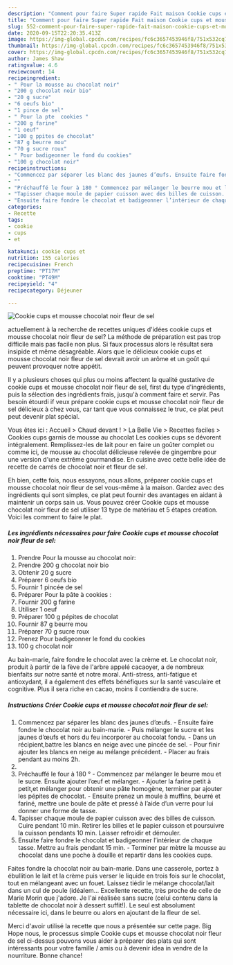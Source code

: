```yaml
---
description: "Comment pour faire Super rapide Fait maison Cookie cups et mousse chocolat noir fleur de sel"
title: "Comment pour faire Super rapide Fait maison Cookie cups et mousse chocolat noir fleur de sel"
slug: 552-comment-pour-faire-super-rapide-fait-maison-cookie-cups-et-mousse-chocolat-noir-fleur-de-sel
date: 2020-09-15T22:20:35.413Z
image: https://img-global.cpcdn.com/recipes/fc6c3657453946f8/751x532cq70/cookie-cups-et-mousse-chocolat-noir-fleur-de-sel-photo-principale-de-la-recette.jpg
thumbnail: https://img-global.cpcdn.com/recipes/fc6c3657453946f8/751x532cq70/cookie-cups-et-mousse-chocolat-noir-fleur-de-sel-photo-principale-de-la-recette.jpg
cover: https://img-global.cpcdn.com/recipes/fc6c3657453946f8/751x532cq70/cookie-cups-et-mousse-chocolat-noir-fleur-de-sel-photo-principale-de-la-recette.jpg
author: James Shaw
ratingvalue: 4.6
reviewcount: 14
recipeingredient:
- " Pour la mousse au chocolat noir"
- "200 g chocolat noir bio"
- "20 g sucre"
- "6 oeufs bio"
- "1 pince de sel"
- " Pour la pte  cookies "
- "200 g farine"
- "1 oeuf"
- "100 g ppites de chocolat"
- "87 g beurre mou"
- "70 g sucre roux"
- " Pour badigeonner le fond du cookies"
- "100 g chocolat noir"
recipeinstructions:
- "Commencez par séparer les blanc des jaunes d’œufs. Ensuite faire fondre le chocolat noir au bain-marie.  Puis mélanger le sucre et les jaunes d’œufs et hors du feu incorporer au chocolat fondu. Dans un récipient,battre les blancs en neige avec une pincée de sel. Pour finir ajouter les blancs en neige au mélange précédent. Placer au frais pendant au moins 2h."
- ""
- "Préchauffé le four à 180 ° Commencez par mélanger le beurre mou et le sucre. Ensuite ajouter l’œuf et mélanger. Ajouter la farine petit à petit,et mélanger pour obtenir une pâte homogène, terminer par ajouter les pépites de chocolat. Ensuite prenez un moule à muffins, beurré et fariné, mettre une boule de pâte et pressé à l’aide d’un verre pour lui donner une forme de tasse."
- "Tapisser chaque moule de papier cuisson avec des billes de cuisson. Cuire pendant 10 min. Retirer les billes et le papier cuisson et poursuivre la cuisson pendants 10 min. Laisser refroidir et démouler."
- "Ensuite faire fondre le chocolat et badigeonner l’intérieur de chaque tasse. Mettre au frais pendant 15 min. Terminer par mètre la mousse au chocolat dans une poche à douille et repartir dans les cookies cups."
categories:
- Recette
tags:
- cookie
- cups
- et

katakunci: cookie cups et 
nutrition: 155 calories
recipecuisine: French
preptime: "PT17M"
cooktime: "PT49M"
recipeyield: "4"
recipecategory: Déjeuner

---
```



![Cookie cups et mousse chocolat noir fleur de sel](https://img-global.cpcdn.com/recipes/fc6c3657453946f8/751x532cq70/cookie-cups-et-mousse-chocolat-noir-fleur-de-sel-photo-principale-de-la-recette.jpg)

actuellement à la recherche de recettes uniques d'idées cookie cups et mousse chocolat noir fleur de sel? La méthode de préparation est pas trop difficile mais pas facile non plus. Si faux processus alors le résultat sera insipide et même désagréable. Alors que le délicieux cookie cups et mousse chocolat noir fleur de sel devrait avoir un arôme et un goût qui peuvent provoquer notre appétit.

Il y a plusieurs choses qui plus ou moins affectent la qualité gustative de cookie cups et mousse chocolat noir fleur de sel, first du type d'ingrédients, puis la sélection des ingrédients frais, jusqu'à comment faire et servir. Pas besoin étourdi if veux prépare cookie cups et mousse chocolat noir fleur de sel délicieux à chez vous, car tant que vous connaissez le truc, ce plat peut peut devenir plat spécial.

Vous êtes ici : Accueil &gt; Chaud devant ! &gt; La Belle Vie &gt; Recettes faciles &gt; Cookies cups garnis de mousse au chocolat Les cookies cups se dévorent intégralement. Remplissez-les de lait pour en faire un goûter complet ou comme ici, de mousse au chocolat délicieuse relevée de gingembre pour une version d&#39;une extrême gourmandise. En cuisine avec cette belle idée de recette de carrés de chocolat noir et fleur de sel.


Eh bien, cette fois, nous essayons, nous allons, préparer cookie cups et mousse chocolat noir fleur de sel vous-même à la maison. Gardez avec des ingrédients qui sont simples, ce plat peut fournir des avantages en aidant à maintenir un corps sain us. Vous pouvez créer Cookie cups et mousse chocolat noir fleur de sel utiliser 13 type de matériau et 5 étapes création. Voici les comment to faire le plat.

<!--inarticleads1-->

##### Les ingrédients nécessaires pour faire Cookie cups et mousse chocolat noir fleur de sel:

1. Prendre  Pour la mousse au chocolat noir:
1. Prendre 200 g chocolat noir bio
1. Obtenir 20 g sucre
1. Préparer 6 oeufs bio
1. Fournir 1 pincée de sel
1. Préparer  Pour la pâte à cookies :
1. Fournir 200 g farine
1. Utiliser 1 oeuf
1. Préparer 100 g pépites de chocolat
1. Fournir 87 g beurre mou
1. Préparer 70 g sucre roux
1. Prenez  Pour badigeonner le fond du cookies
1.  100 g chocolat noir


Au bain-marie, faire fondre le chocolat avec la crème et. Le chocolat noir, produit à partir de la fève de l&#39;arbre appelé cacaoyer, a de nombreux bienfaits sur notre santé et notre moral. Anti-stress, anti-fatigue et antioxydant, il a également des effets bénéfiques sur la santé vasculaire et cognitive. Plus il sera riche en cacao, moins il contiendra de sucre. 

<!--inarticleads2-->

##### Instructions Créer Cookie cups et mousse chocolat noir fleur de sel:

1. Commencez par séparer les blanc des jaunes d’œufs. - Ensuite faire fondre le chocolat noir au bain-marie.  - Puis mélanger le sucre et les jaunes d’œufs et hors du feu incorporer au chocolat fondu. - Dans un récipient,battre les blancs en neige avec une pincée de sel. - Pour finir ajouter les blancs en neige au mélange précédent. - Placer au frais pendant au moins 2h.
1. 
1. Préchauffé le four à 180 ° - Commencez par mélanger le beurre mou et le sucre. Ensuite ajouter l’œuf et mélanger. - Ajouter la farine petit à petit,et mélanger pour obtenir une pâte homogène, terminer par ajouter les pépites de chocolat. - Ensuite prenez un moule à muffins, beurré et fariné, mettre une boule de pâte et pressé à l’aide d’un verre pour lui donner une forme de tasse.
1. Tapisser chaque moule de papier cuisson avec des billes de cuisson. Cuire pendant 10 min. Retirer les billes et le papier cuisson et poursuivre la cuisson pendants 10 min. Laisser refroidir et démouler.
1. Ensuite faire fondre le chocolat et badigeonner l’intérieur de chaque tasse. Mettre au frais pendant 15 min. - Terminer par mètre la mousse au chocolat dans une poche à douille et repartir dans les cookies cups.


Faites fondre la chocolat noir au bain-marie. Dans une casserole, portez à ébullition le lait et la crème puis verser le liquide en trois fois sur le chocolat, tout en mélangeant avec un fouet. Laissez tiédir le mélange chocolat/lait dans un cul de poule (idéalem… Excellente recette, très proche de celle de Marie Morin que j&#39;adore. Je l&#39;ai réalisée sans sucre (celui contenu dans la tablette de chocolat noir à dessert suffit!). Le seul est absolument nécessaire ici, dans le beurre ou alors en ajoutant de la fleur de sel. 


Merci d'avoir utilisé la recette que nous a présentée sur cette page. Big Hope nous, le processus simple Cookie cups et mousse chocolat noir fleur de sel ci-dessus pouvons vous aider à préparer des plats qui sont intéressants pour votre famille / amis ou à devenir idea in vendre de la nourriture. Bonne chance!
